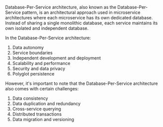 
Database-Per-Service architecture, also known as the Database-Per-Service pattern, is an architectural approach used in microservice architectures where each microservice has its own dedicated database. Instead of sharing a single monolithic database, each service maintains its own isolated and independent database.

In the Database-Per-Service architecture:

1. Data autonomy
2. Service boundaries
3. Independent development and deployment
4. Scalability and performance
5. Security and data privacy
6. Polyglot persistence

However, it's important to note that the Database-Per-Service architecture also comes with certain challenges:

1. Data consistency
2. Data duplication and redundancy
3. Cross-service querying
4. Distributed transactions
5. Data migration and versioning